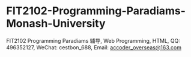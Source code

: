 # FIT2102-Programming-Paradiams-Monash-University
FIT2102 Programming Paradiams 辅导, Web Programming, HTML, QQ: 496352127, WeChat: cestbon_688, Email: accoder_overseas@163.com
